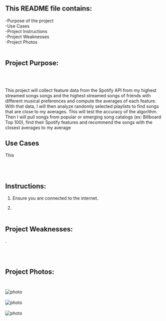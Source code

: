<br>

## This README file contains:
-Purpose of the project <br>
-Use Cases<br>
-Project Instructions<br>
-Project Weaknesses<br>
-Project Photos <br><br>

## Project Purpose:
<br><br>

This project will collect feature data from the Spotify API from my highest streamed songs songs and the highest streamed songs of friends with different musical preferences and compute the averages of each feature. With that data, I will then analyze randomly selected playlists to find songs that are close to my averages. This will test the accuracy of the algorithm. Then I will pull songs
from popular or emerging song catalogs (ex: Billboard Top 100), find their Spotify features and recommend the songs with the closest
averages to my average

## Use Cases<br>
This 

<br><br>

## Instructions:

1. Ensure you are connected to the internet.

2. <br><br>

 
## Project Weaknesses:
. 

 <br><br>

## Project Photos:<br><br>
![photo](photos/screenshot1.png)<br><br>
![photo](photos/screenshot2.png)<br><br>
![photo](photos/screenshot3.png)<br><br>